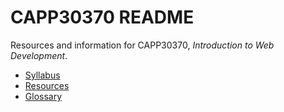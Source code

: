 # CAPP30370 README

Resources and information for CAPP30370, _Introduction to Web Development_.

- [Syllabus](syllabus.md)
- [Resources](resources.md)
- [Glossary](glossary.md)
